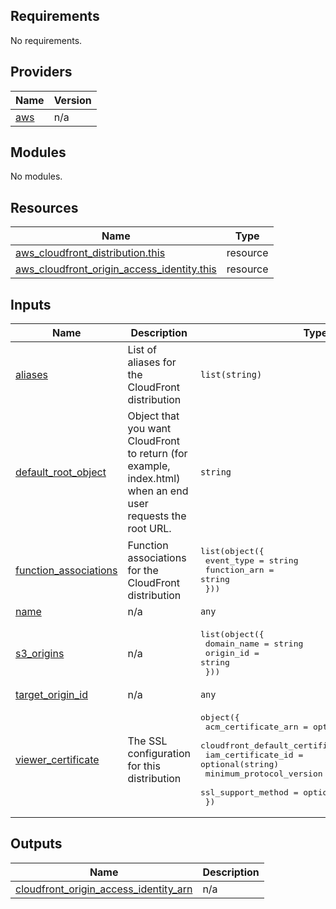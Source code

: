## Requirements

No requirements.

## Providers

| Name | Version |
|------|---------|
| <a name="provider_aws"></a> [aws](#provider\_aws) | n/a |

## Modules

No modules.

## Resources

| Name | Type |
|------|------|
| [aws_cloudfront_distribution.this](https://registry.terraform.io/providers/hashicorp/aws/latest/docs/resources/cloudfront_distribution) | resource |
| [aws_cloudfront_origin_access_identity.this](https://registry.terraform.io/providers/hashicorp/aws/latest/docs/resources/cloudfront_origin_access_identity) | resource |

## Inputs

| Name | Description | Type | Default | Required |
|------|-------------|------|---------|:--------:|
| <a name="input_aliases"></a> [aliases](#input\_aliases) | List of aliases for the CloudFront distribution | `list(string)` | `[]` | no |
| <a name="input_default_root_object"></a> [default\_root\_object](#input\_default\_root\_object) | Object that you want CloudFront to return (for example, index.html) when an end user requests the root URL. | `string` | `null` | no |
| <a name="input_function_associations"></a> [function\_associations](#input\_function\_associations) | Function associations for the CloudFront distribution | <pre>list(object({<br>    event_type   = string<br>    function_arn = string<br>  }))</pre> | `[]` | no |
| <a name="input_name"></a> [name](#input\_name) | n/a | `any` | n/a | yes |
| <a name="input_s3_origins"></a> [s3\_origins](#input\_s3\_origins) | n/a | <pre>list(object({<br>    domain_name = string<br>    origin_id   = string<br>  }))</pre> | `[]` | no |
| <a name="input_target_origin_id"></a> [target\_origin\_id](#input\_target\_origin\_id) | n/a | `any` | n/a | yes |
| <a name="input_viewer_certificate"></a> [viewer\_certificate](#input\_viewer\_certificate) | The SSL configuration for this distribution | <pre>object({<br>    acm_certificate_arn            = optional(string)<br>    cloudfront_default_certificate = optional(bool)<br>    iam_certificate_id             = optional(string)<br>    minimum_protocol_version       = optional(string)<br>    ssl_support_method             = optional(string)<br>  })</pre> | <pre>{<br>  "cloudfront_default_certificate": true<br>}</pre> | no |

## Outputs

| Name | Description |
|------|-------------|
| <a name="output_cloudfront_origin_access_identity_arn"></a> [cloudfront\_origin\_access\_identity\_arn](#output\_cloudfront\_origin\_access\_identity\_arn) | n/a |
